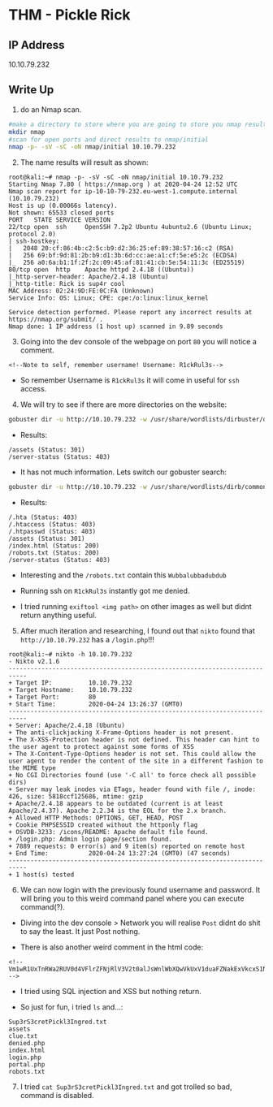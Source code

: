 # THM - Pickle Rick

## IP Address
10.10.79.232

## Write Up
1. do an Nmap scan.
```bash
#make a directory to store where you are going to store you nmap results
mkdir nmap
#scan for open ports and direct results to nmap/initial
nmap -p- -sV -sC -oN nmap/initial 10.10.79.232
```
2. The name results will result as shown:
```
root@kali:~# nmap -p- -sV -sC -oN nmap/initial 10.10.79.232
Starting Nmap 7.80 ( https://nmap.org ) at 2020-04-24 12:52 UTC
Nmap scan report for ip-10-10-79-232.eu-west-1.compute.internal (10.10.79.232)
Host is up (0.00066s latency).
Not shown: 65533 closed ports
PORT   STATE SERVICE VERSION
22/tcp open  ssh     OpenSSH 7.2p2 Ubuntu 4ubuntu2.6 (Ubuntu Linux; protocol 2.0)
| ssh-hostkey: 
|   2048 20:cf:86:4b:c2:5c:b9:d2:36:25:ef:89:38:57:16:c2 (RSA)
|   256 69:bf:9d:81:2b:b9:d1:3b:6d:cc:ae:a1:cf:5e:e5:2c (ECDSA)
|_  256 a0:6a:b1:1f:2f:2c:09:45:af:81:41:cb:5e:54:11:3c (ED25519)
80/tcp open  http    Apache httpd 2.4.18 ((Ubuntu))
|_http-server-header: Apache/2.4.18 (Ubuntu)
|_http-title: Rick is sup4r cool
MAC Address: 02:24:9D:FE:0C:FA (Unknown)
Service Info: OS: Linux; CPE: cpe:/o:linux:linux_kernel

Service detection performed. Please report any incorrect results at https://nmap.org/submit/ .
Nmap done: 1 IP address (1 host up) scanned in 9.89 seconds
```
3. Going into the dev console of the webpage on port ```80``` you will notice a comment.
```
<!--Note to self, remember username! Username: R1ckRul3s-->
```
- So remember Username is ```R1ckRul3s``` it will come in useful for ```ssh``` access.

4. We will try to see if there are more directories on the website:
```bash
gobuster dir -u http://10.10.79.232 -w /usr/share/wordlists/dirbuster/directory-list-2.3-medium.txt
```

- Results:
```
/assets (Status: 301)
/server-status (Status: 403)
```

- It has not much information. Lets switch our gobuster search:
```bash
gobuster dir -u http://10.10.79.232 -w /usr/share/wordlists/dirb/common.txt
```

- Results:
```
/.hta (Status: 403)
/.htaccess (Status: 403)
/.htpasswd (Status: 403)
/assets (Status: 301)
/index.html (Status: 200)
/robots.txt (Status: 200)
/server-status (Status: 403)
```

- Interesting and the ```/robots.txt``` contain this ```Wubbalubbadubdub```

- Running ssh on ```R1ckRul3s``` instantly got me denied.
- I tried running ```exiftool <img path>``` on other images as well but didnt return anything useful.

5. After much iteration and researching, I found out that ```nikto``` found that ```http://10.10.79.232``` has a ```/login.php```!!!
```
root@kali:~# nikto -h 10.10.79.232
- Nikto v2.1.6
---------------------------------------------------------------------------
+ Target IP:          10.10.79.232
+ Target Hostname:    10.10.79.232
+ Target Port:        80
+ Start Time:         2020-04-24 13:26:37 (GMT0)
---------------------------------------------------------------------------
+ Server: Apache/2.4.18 (Ubuntu)
+ The anti-clickjacking X-Frame-Options header is not present.
+ The X-XSS-Protection header is not defined. This header can hint to the user agent to protect against some forms of XSS
+ The X-Content-Type-Options header is not set. This could allow the user agent to render the content of the site in a different fashion to the MIME type
+ No CGI Directories found (use '-C all' to force check all possible dirs)
+ Server may leak inodes via ETags, header found with file /, inode: 426, size: 5818ccf125686, mtime: gzip
+ Apache/2.4.18 appears to be outdated (current is at least Apache/2.4.37). Apache 2.2.34 is the EOL for the 2.x branch.
+ Allowed HTTP Methods: OPTIONS, GET, HEAD, POST 
+ Cookie PHPSESSID created without the httponly flag
+ OSVDB-3233: /icons/README: Apache default file found.
+ /login.php: Admin login page/section found.
+ 7889 requests: 0 error(s) and 9 item(s) reported on remote host
+ End Time:           2020-04-24 13:27:24 (GMT0) (47 seconds)
---------------------------------------------------------------------------
+ 1 host(s) tested
```

6. We can now login with the previously found username and password. It will bring you to this weird command panel where you can execute command(?).

- Diving into the dev console > Network you will realise ```Post``` didnt do shit to say the least. It just Post nothing.

- There is also another weird comment in the html code:
```
<!-- Vm1wR1UxTnRWa2RUV0d4VFlrZFNjRlV3V2t0alJsWnlWbXQwVkUxV1duaFZNakExVkcxS1NHVkliRmhoTVhCb1ZsWmFWMVpWTVVWaGVqQT0== -->
```

- I tried using SQL injection and XSS but nothing return.

- So just for fun, i tried ```ls``` and...:
```
Sup3rS3cretPickl3Ingred.txt
assets
clue.txt
denied.php
index.html
login.php
portal.php
robots.txt
```

7. I tried ```cat Sup3rS3cretPickl3Ingred.txt``` and got trolled so bad, command is disabled.


